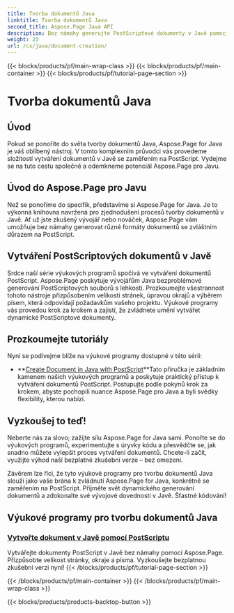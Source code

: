 ```yaml
---
title: Tvorba dokumentů Java
linktitle: Tvorba dokumentů Java
second_title: Aspose.Page Java API
description: Bez námahy generujte PostScriptové dokumenty v Javě pomocí Aspose.Page. Přizpůsobte velikost stránky, okraje a písma. Ponořte se do výukových programů vytváření dokumentů Java.
weight: 23
url: /cs/java/document-creation/
---
```


{{< blocks/products/pf/main-wrap-class >}}
{{< blocks/products/pf/main-container >}}
{{< blocks/products/pf/tutorial-page-section >}}

# Tvorba dokumentů Java

## Úvod

Pokud se ponoříte do světa tvorby dokumentů Java, Aspose.Page for Java je váš oblíbený nástroj. V tomto komplexním průvodci vás provedeme složitostí vytváření dokumentů v Javě se zaměřením na PostScript. Vydejme se na tuto cestu společně a odemkneme potenciál Aspose.Page pro Javu.

## Úvod do Aspose.Page pro Javu

Než se ponoříme do specifik, představíme si Aspose.Page for Java. Je to výkonná knihovna navržená pro zjednodušení procesů tvorby dokumentů v Javě. Ať už jste zkušený vývojář nebo nováček, Aspose.Page vám umožňuje bez námahy generovat různé formáty dokumentů se zvláštním důrazem na PostScript.

## Vytváření PostScriptových dokumentů v Javě

Srdce naší série výukových programů spočívá ve vytváření dokumentů PostScript. Aspose.Page poskytuje vývojářům Java bezproblémové generování PostScriptových souborů s lehkostí. Prozkoumejte všestrannost tohoto nástroje přizpůsobením velikosti stránek, úpravou okrajů a výběrem písem, která odpovídají požadavkům vašeho projektu. Výukové programy vás provedou krok za krokem a zajistí, že zvládnete umění vytvářet dynamické PostScriptové dokumenty.

## Prozkoumejte tutoriály

Nyní se podívejme blíže na výukové programy dostupné v této sérii:

- **[Create Document in Java with PostScript](./postscript/)**Tato příručka je základním kamenem našich výukových programů a poskytuje praktický přístup k vytváření dokumentů PostScript. Postupujte podle pokynů krok za krokem, abyste pochopili nuance Aspose.Page pro Java a byli svědky flexibility, kterou nabízí.

## Vyzkoušej to teď!

Neberte nás za slovo; zažijte sílu Aspose.Page for Java sami. Ponořte se do výukových programů, experimentujte s úryvky kódu a přesvědčte se, jak snadno můžete vylepšit proces vytváření dokumentů. Chcete-li začít, využijte výhod naší bezplatné zkušební verze – bez omezení.

Závěrem lze říci, že tyto výukové programy pro tvorbu dokumentů Java slouží jako vaše brána k zvládnutí Aspose.Page for Java, konkrétně se zaměřením na PostScript. Přijměte svět dynamického generování dokumentů a zdokonalte své vývojové dovednosti v Javě. Šťastné kódování!
## Výukové programy pro tvorbu dokumentů Java
### [Vytvořte dokument v Javě pomocí PostScriptu](./postscript/)
Vytvářejte dokumenty PostScript v Javě bez námahy pomocí Aspose.Page. Přizpůsobte velikost stránky, okraje a písma. Vyzkoušejte bezplatnou zkušební verzi nyní!
{{< /blocks/products/pf/tutorial-page-section >}}

{{< /blocks/products/pf/main-container >}}
{{< /blocks/products/pf/main-wrap-class >}}

{{< blocks/products/products-backtop-button >}}

